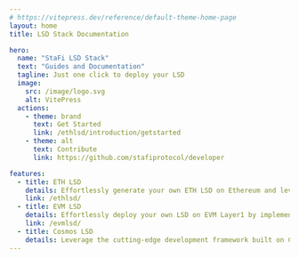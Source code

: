 ```yaml
---
# https://vitepress.dev/reference/default-theme-home-page
layout: home
title: LSD Stack Documentation

hero:
  name: "StaFi LSD Stack"
  text: "Guides and Documentation"
  tagline: Just one click to deploy your LSD
  image:
    src: /image/logo.svg
    alt: VitePress
  actions:
    - theme: brand
      text: Get Started
      link: /ethlsd/introduction/getstarted
    - theme: alt
      text: Contribute
      link: https://github.com/stafiprotocol/developer

features:
  - title: ETH LSD
    details: Effortlessly generate your own ETH LSD on Ethereum and leverage integration with various third-party protocols to operate your staking pool for growth.
    link: /ethlsd/
  - title: EVM LSD
    details: Effortlessly deploy your own LSD on EVM Layer1 by implementing the staking contract interface on a foundational development toolkit. Already supported on BSC, Polygon, and more, with no development required.
    link: /evmlsd/
  - title: Cosmos LSD  
    details: Leverage the cutting-edge development framework built on CosWasm to effortlessly configure and integrate your own LSD project within the Cosmos ecosystem, requiring just a few simple steps for deployment.
---
```


